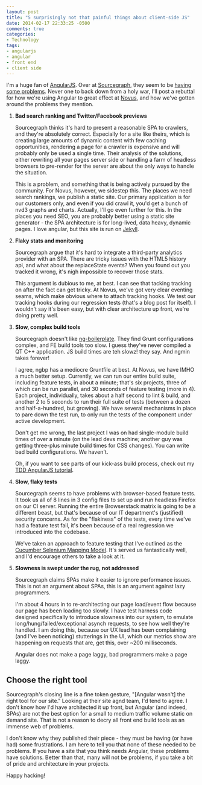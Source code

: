 ```yaml
---
layout: post
title: "5 surprisingly not that painful things about client-side JS"
date: 2014-02-17 22:33:25 -0500
comments: true
categories: 
- Technology
tags:
- angularjs
- angular
- front end
- client side
---
```


I'm a huge fan of [AngularJS][angularjs]. Over at [Sourcegraph][sourcegraph],
they seem to be [having some problems][switching]. Never one to back down from a
holy war, I'll post a rebuttal for how we're using Angular to great effect at
[Novus][novus], and how we've gotten around the problems they mention.

<!--more-->

1. **Bad search ranking and Twitter/Facebook previews**

    Sourcegraph thinks it's hard to present a reasonable SPA to crawlers, and
    they're absolutely correct. Especially for a site like theirs, which is creating
    large amounts of dynamic content with few caching opportunities, rendering a
    page for a crawler is expensive and will probably only be used a single time.
    Their analysis of the solutions, either rewriting all your pages server side or
    handling a farm of headless browsers to pre-render for the server are about the
    only ways to handle the situation.

    This is a problem, and something that is being actively pursued by the
    community. For Novus, however, we sidestep this. The places we need search
    rankings, we publish a static site. Our primary application is for our customers
    only, and even if you did crawl it, you'd get a bunch of nvd3 graphs and charts.
    Actually, I'll go even further for this. In the places you need SEO, you are
    probably better using a static site generator - the SPA architecture is for
    long-lived, data heavy, dynamic pages. I love angular, but this site is run on
    [Jekyll][jekyll].

1. **Flaky stats and monitoring**

    Sourcegraph argue that it's hard to integrate a third-party analytics provider
    with an SPA. There are tricky issues with the HTML5 history api, and what about
    the replaceState events? When you found out you tracked it wrong, it's nigh
    impossible to recover those stats.

    This argument is dubious to me, at best. I can see that tacking tracking on
    after the fact can get tricky. At Novus, we've got very clear eventing seams,
    which make obvious where to attach tracking hooks. We test our tracking hooks
    during our regression tests (that's a blog post for itself). I wouldn't say it's
    been easy, but with clear architecture up front, we're doing pretty well.

1. **Slow, complex build tools**

    Sourcegraph doesn't like [ng-boilerplate][ngbp]. They find Grunt configurations
    complex, and FE build tools too slow. I guess they've never compiled a QT C++
    application. JS build times are teh slowz! they say. And ngmin takes forever!

    I agree, ngbp has a mediocre Gruntfile at best. At Novus, we have IMHO a much
    better setup. Currently, we can run our entire build suite, including feature
    tests, in about a minute; that's six projects, three of which can be run
    parallel, and 30 seconds of feature testing (more in 4). Each project,
    individually, takes about a half second to lint & build, and another 2 to 5
    seconds to run their full suite of tests (between a dozen and half-a-hundred,
    but growing). We have several mechanisms in place to pare down the test run, to
    only run the tests of the component under active development.

    Don't get me wrong, the last project I was on had single-module build times of
    over a minute (on the lead devs machine; another guy was getting three-plus minute build
    times for CSS changes). You can write bad build configurations. We haven't.

    Oh, if you want to see parts of our kick-ass build process, check out my [TDD
    AngularJS tutorial][tdd-angular].

1. **Slow, flaky tests**

    Sourcegraph seems to have problems with browser-based feature tests. It took us
    all of 8 lines in 3 config files to set up and run headless Firefox on our CI
    server. Running the entire Browserstack matrix is going to be a different beast,
    but that's because of our IT department's (justified) security concerns. As for
    the "flakiness" of the tests, every time we've had a feature test fail, it's
    been because of a real regression we introduced into the codebase.

    We've taken an approach to feature testing that I've outlined as the [Cucumber
    Selenium Mapping Model][csmm]. It's served us fantastically well, and I'd
    encourage others to take a look at it.

1. **Slowness is swept under the rug, not addressed**

    Sourcegraph claims SPAs make it easier to ignore performance issues. This is not
    an argument about SPAs, this is an argument against lazy programmers.

    I'm about 4 hours in to re-architecting our page load/event flow because our
    page has been loading too slowly. I have test harness code designed specifically
    to introduce slowness into our system, to emulate long/hung/failed/exceptional
    asynch requests, to see how well they're handled. I am doing this, because our
    UX lead has been complaining (and I've been noticing) stutterings in the UI,
    which our metrics show are happening on requests that are, get this, over ~200
    milliseconds.

    Angular does not make a page laggy, bad programmers make a page laggy.

## Choose the right tool

Sourcegraph's closing line is a fine token gesture, "[Angular wasn't] the right
tool for our site." Looking at their site agnd team, I'd tend to agree. I don't
know how I'd have architected it up front, but Angular (and indeed, SPAs) are
not the best option for a small to medium traffic volume static on demand site.
That is not a reason to decry all front end build tools as an immense web of
problems.

I don't know why they published their piece - they must be having (or have had)
some frustrations. I am here to tell you that none of these needed to be
problems. If you have a site that you think needs Angular, these problems have
solutions. Better than that, many will not be problems, if you take a bit of
pride and architecture in your projects.

Happy hacking!

[angularjs]: http://angularjs.org/
[sourcegraph]: https://sourcegraph.com/
[switching]: https://sourcegraph.com/blog/switching-from-angularjs-to-server-side-html
[novus]: http://novus.com
[jekyll]: http://jekyllrb.com/
[csmm]: http://davidsouther.com/2014/01/cucumber-selenium-mappings-model/
[tdd-angular]: http://davidsouther.com/tdd-angular/
[ngbp]: http://joshdmiller.github.io/ng-boilerplate/#/home

